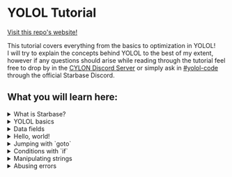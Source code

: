 # YOLOL Tutorial

[Visit this repo's website!](http://yolol.info)

This tutorial covers everything from the basics to optimization in YOLOL!<br>
I will try to explain the concepts behind YOLOL to the best of my extent, however if any questions should arise while reading through the tutorial feel free to 
drop by in the [CYLON Discord Server](https://discord.gg/jkXcT74) or simply ask in [#yolol-code](https://discord.gg/jV83sSVanb) through the official Starbase Discord.


## What you will learn here:

<details>
  <summary> What is Starbase? </summary>
  
  > An overview of YOLOL, it's creators and documentation.<br><br>
  >**Learnings in this chapter:**
  >+ YOLOL and the name's origin
  >+ Information about Starbase and it's creators Frozenbyte
  >+ Official documentation of YOLOL<br>
  >
  >|[Read more](tutorial_md/c1.md)|
  >|:--:|
</details>

<details>
  <summary> YOLOL basics </summary>
  
  > A first dive into the language.<br><br>
  >**Learnings in this chapter:**
  >+ Introduction to interactive code snippets
  >+ How YOLOL is being executed
  >
  >|[Read more](tutorial_md/c2.md)|
  >|:--:|
</details>

<details>
  <summary> Data fields </summary>
  
  > Data fields, variables and the game-changing colon.<br><br>
  >**Learnings in this chapter:**
  >+ Defining variables and assigning values
  >+ The difference between global and local variables
  >
  >|[Read more](tutorial_md/c3.md)|
  >|:--:|
</details>

<details>
  <summary> Hello, world! </summary>
  
  > Understanding how strings work at the example of "Hello, world!".<br><br>
  >**Learnings in this chapter:**
  >+ Assigning strings to a field
  >+ Combining strings through concatenation
  >
  >|[Read more](tutorial_md/c4.md)|
  >|:--:|
</details>

<details>
  <summary> Jumping with `goto` </summary>
  
  > Wether you want to skip some lines or jump to a specific one - goto does it all!<br><br>
  >**Learnings in this chapter:**
  >+ The core concept of `goto`
  >+ Creating finite and infinite loops
  >
  >|[Read more](tutorial_md/c5.md)|
  >|:--:|
</details>

<details>
  <summary> Conditions with `if` </summary>
  
  > Using if to make decisions and create more complex scripts.<br><br>
  >**Learnings in this chapter:**
  >+ Syntax of if-statments and their use-cases
  >+ Combining with `goto`
</details>

<details>
  <summary> Manipulating strings </summary>
  
  > Calculating the length of strings, reversing them and much more!<br><br>
  >**Learnings in this chapter:**
  >+ Different ways of manipulating strings
  >+ Using string manipulations to get the length of a string
</details>

<details>
  <summary> Abusing errors </summary>
  
  > Causing errors in the execution of YOLOL and making use of them.<br><br>
  >**Learnings in this chapter:**
  >+ Optimizing code by introducing errors
  >+ Optimized way of getting the length of a string
</details>
